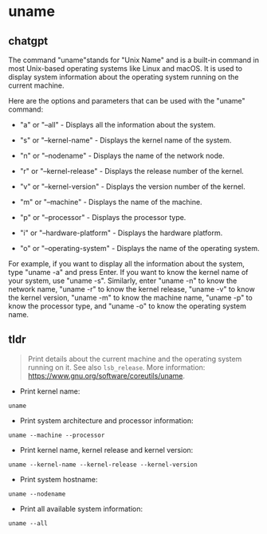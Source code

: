 # uname 
## chatgpt 
The command "uname"stands for "Unix Name" and is a built-in command in most Unix-based operating systems like Linux and macOS. It is used to display system information about the operating system running on the current machine.

Here are the options and parameters that can be used with the "uname" command:

- "a" or "–all" - Displays all the information about the system.

- "s" or "–kernel-name" - Displays the kernel name of the system.

- "n" or "–nodename" - Displays the name of the network node.

- "r" or "–kernel-release" - Displays the release number of the kernel.

- "v" or "–kernel-version" - Displays the version number of the kernel.

- "m" or "–machine" - Displays the name of the machine.

- "p" or "–processor" - Displays the processor type.

- "i" or "–hardware-platform" - Displays the hardware platform.

- "o" or "–operating-system" - Displays the name of the operating system.

For example, if you want to display all the information about the system, type "uname -a" and press Enter. If you want to know the kernel name of your system, use "uname -s". Similarly, enter "uname -n" to know the network name, "uname -r" to know the kernel release, "uname -v" to know the kernel version, "uname -m" to know the machine name, "uname -p" to know the processor type, and "uname -o" to know the operating system name. 

## tldr 
 
> Print details about the current machine and the operating system running on it.
> See also `lsb_release`.
> More information: <https://www.gnu.org/software/coreutils/uname>.

- Print kernel name:

`uname`

- Print system architecture and processor information:

`uname --machine --processor`

- Print kernel name, kernel release and kernel version:

`uname --kernel-name --kernel-release --kernel-version`

- Print system hostname:

`uname --nodename`

- Print all available system information:

`uname --all`
